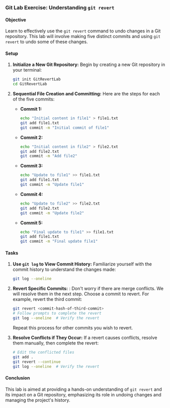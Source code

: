 

### Git Lab Exercise: Understanding `git revert`

#### Objective
Learn to effectively use the `git revert` command to undo changes in a Git repository. This lab will involve making five distinct commits and using `git revert` to undo some of these changes.

#### Setup
1. **Initialize a New Git Repository:**
   Begin by creating a new Git repository in your terminal:

   ```bash
   git init GitRevertLab
   cd GitRevertLab
   ```

2. **Sequential File Creation and Committing:**
   Here are the steps for each of the five commits:

   - **Commit 1:**
     ```bash
     echo "Initial content in file1" > file1.txt
     git add file1.txt
     git commit -m "Initial commit of file1"
     ```

   - **Commit 2:**
     ```bash
     echo "Initial content in file2" > file2.txt
     git add file2.txt
     git commit -m "Add file2"
     ```

   - **Commit 3:**
     ```bash
     echo "Update to file1" >> file1.txt
     git add file1.txt
     git commit -m "Update file1"
     ```

   - **Commit 4:**
     ```bash
     echo "Update to file2" >> file2.txt
     git add file2.txt
     git commit -m "Update file2"
     ```

   - **Commit 5:**
     ```bash
     echo "Final update to file1" >> file1.txt
     git add file1.txt
     git commit -m "Final update file1"
     ```

#### Tasks
1. **Use `git log` to View Commit History:**
   Familiarize yourself with the commit history to understand the changes made:

   ```bash
   git log --oneline
   ```

2. **Revert Specific Commits:** : Don't worry if there are merge conflicts. We will resolve them in the next step.
   Choose a commit to revert. For example, revert the third commit:

   ```bash
   git revert <commit-hash-of-third-commit>
   # Follow prompts to complete the revert
   git log --oneline  # Verify the revert
   ```

   Repeat this process for other commits you wish to revert.

3. **Resolve Conflicts if They Occur:**
   If a revert causes conflicts, resolve them manually, then complete the revert:

   ```bash
   # Edit the conflicted files
   git add .
   git revert --continue
   git log --oneline  # Verify the revert
   ```


#### Conclusion
This lab is aimed at providing a hands-on understanding of `git revert` and its impact on a Git repository, emphasizing its role in undoing changes and managing the project's history.


